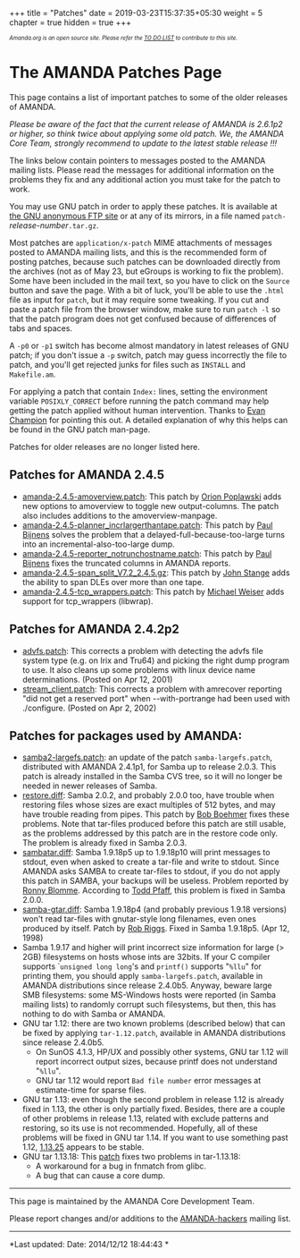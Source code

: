 +++
title = "Patches"
date = 2019-03-23T15:37:35+05:30
weight = 5
chapter = true
hidden = true
+++

*<sub><sub>Amanda.org is an open source site. Please refer the [TO DO LIST](/to_do) to contribute to this site.</sub></sub>*

The AMANDA Patches Page
=======================

This page contains a list of important patches to some of the older
releases of AMANDA.

*Please be aware of the fact that the current release of AMANDA is
2.6.1p2 or higher, so think twice about applying some old patch. We, the
AMANDA Core Team, strongly recommend to update to the latest stable
release !!!*

The links below contain pointers to messages posted to the AMANDA
mailing lists. Please read the messages for additional information on
the problems they fix and any additional action you must take for the
patch to work.

You may use GNU patch in order to apply these patches. It is available
at [the GNU anonymous FTP site](ftp://ftp.gnu.org/pub/gnu) or at any of
its mirrors, in a file named `patch-`*release-number*`.tar.gz`.

Most patches are `application/x-patch` MIME attachments of messages
posted to AMANDA mailing lists, and this is the recommended form of
posting patches, because such patches can be downloaded directly from
the archives (not as of May 23, but eGroups is working to fix the
problem). Some have been included in the mail text, so you have to click
on the `Source` button and save the page. With a bit of luck, you'll be
able to use the `.html` file as input for `patch`, but it may require
some tweaking. If you cut and paste a patch file from the browser
window, make sure to run `patch -l` so that the patch program does not
get confused because of differences of tabs and spaces.

A `-p0` or `-p1` switch has become almost mandatory in latest releases
of GNU patch; if you don't issue a `-p` switch, patch may guess
incorrectly the file to patch, and you'll get rejected junks for files
such as `INSTALL` and `Makefile.am`.

For applying a patch that contain `Index:` lines, setting the
environment variable `POSIXLY_CORRECT` before running the patch command
may help getting the patch applied without human intervention. Thanks to
[Evan Champion](mailto:<evanc@synapse.net>) for pointing this out. A
detailed explanation of why this helps can be found in the GNU patch
man-page.

Patches for older releases are no longer listed here.

Patches for AMANDA 2.4.5
------------------------

-   [amanda-2.4.5-amoverview.patch](2.4.5/amanda-2.4.5-amoverview.patch):
    This patch by [Orion Poplawski](mailto:<orion@cora.nwra.com) adds
    new options to amoverview to toggle new output-columns. The patch
    also includes additions to the amoverview-manpage.
-   [amanda-2.4.5-planner\_incrlargerthantape.patch](2.4.5/amanda-2.4.5-planner_incrlargerthantape.patch):
    This patch by [Paul Bijnens](mailto:<paul.bijnens@xplanation.com)
    solves the problem that a delayed-full-because-too-large turns into
    an incremental-also-too-large dump.
-   [amanda-2.4.5-reporter\_notrunchostname.patch](2.4.5/amanda-2.4.5-reporter_notrunchostname.patch):
    This patch by [Paul Bijnens](mailto:<paul.bijnens@xplanation.com)
    fixes the truncated columns in AMANDA reports.
-   [amanda-2.4.5-span\_split\_V7.2\_2.4.5.gz](2.4.5/amanda-2.4.5-span_split_V7.2_2.4.5.gz):
    This patch by [John Stange](mailto:<building@cs.umd.edu) adds the
    ability to span DLEs over more than one tape.
-   [amanda-2.4.5-tcp\_wrappers.patch](2.4.5/amanda-2.4.5-tcp_wrappers.patch):
    This patch by [Michael Weiser](mailto:<michael@weiser.dinsnail.net)
    adds support for tcp\_wrappers (libwrap).

Patches for AMANDA 2.4.2p2
--------------------------

-   [advfs.patch](2.4.2p2/advfs.diff): This corrects a problem with
    detecting the advfs file system type (e.g. on Irix and Tru64) and
    picking the right dump program to use. It also cleans up some
    problems with linux device name determinations. (Posted on Apr 12,
    2001)
-   [stream\_client.patch](2.4.2p2/stream_client.diff): This corrects a
    problem with amrecover reporting "did not get a reserved port" when
    --with-portrange had been used with ./configure. (Posted on Apr 2,
    2002)

Patches for packages used by AMANDA:
------------------------------------

-   [samba2-largefs.patch](http://www.egroups.com/group/amanda-hackers/1101.html?):
    an update of the patch `samba-largefs.patch`, distributed with
    AMANDA 2.4.1p1, for Samba up to release 2.0.3. This patch is already
    installed in the Samba CVS tree, so it will no longer be needed in
    newer releases of Samba.
-   [restore.diff](http://www.egroups.com/group/amanda-users/11432.html?):
    Samba 2.0.2, and probably 2.0.0 too, have trouble when restoring
    files whose sizes are exact multiples of 512 bytes, and may have
    trouble reading from pipes. This patch by [Bob
    Boehmer](mailto:boehmer@worldnet.att.net) fixes these problems. Note
    that tar-files produced before this patch are still usable, as the
    problems addressed by this patch are in the restore code only. The
    problem is already fixed in Samba 2.0.3.
-   [sambatar.diff](http://www.egroups.com/group/amanda-users/mg2115354892.html?):
    Samba 1.9.18p5 up to 1.9.18p10 will print messages to stdout, even
    when asked to create a tar-file and write to stdout. Since AMANDA
    asks SAMBA to create tar-files to stdout, if you do not apply this
    patch in SAMBA, your backups will be useless. Problem reported by
    [Ronny Blomme](mailto:<Ronny.Blomme@elis.rug.ac.be>). According to
    [Todd Pfaff](mailto:pfaff@McMaster.CA), this problem is fixed in
    Samba 2.0.0.
-   [samba-gtar.diff](ftp://ftp.AMANDA.org/pub/amanda/maillist-archives/amanda-users/www/users/Apr-Jun.1998/msg00208.html):
    Samba 1.9.18p4 (and probably previous 1.9.18 versions) won't read
    tar-files with gnutar-style long filenames, even ones produced by
    itself. Patch by [Rob Riggs](mailto:<rob@devilsthumb.com>). Fixed in
    Samba 1.9.18p5. (Apr 12, 1998)
-   Samba 1.9.17 and higher will print incorrect size information for
    large (\> 2GB) filesystems on hosts whose ints are 32bits. If your C
    compiler supports \``unsigned long long`'s and `printf()` supports
    "`%llu`" for printing them, you should apply `samba-largefs.patch`,
    available in AMANDA distributions since release 2.4.0b5. Anyway,
    beware large SMB filesystems: some MS-Windows hosts were reported
    (in Samba mailing lists) to randomly corrupt such filesystems, but
    then, this has nothing to do with Samba or AMANDA.
-   GNU tar 1.12: there are two known problems (described below) that
    can be fixed by applying `tar-1.12.patch`, available in AMANDA
    distributions since release 2.4.0b5.
    -   On SunOS 4.1.3, HP/UX and possibly other systems, GNU tar 1.12
        will report incorrect output sizes, because printf does not
        understand "`%llu`".
    -   GNU tar 1.12 would report `Bad file number` error messages at
        estimate-time for sparse files.
-   GNU tar 1.13: even though the second problem in release 1.12 is
    already fixed in 1.13, the other is only partially fixed. Besides,
    there are a couple of other problems in release 1.13, related with
    exclude patterns and restoring, so its use is not recommended.
    Hopefully, all of these problems will be fixed in GNU tar 1.14. If
    you want to use something past 1.12,
    [1.13.25](ftp://alpha.gnu.org/pub/gnu/tar/tar-1.13.25.tar.gz)
    appears to be stable.
-   GNU tar 1.13.18: This [patch](tar-1.13.18.diff) fixes two problems
    in tar-1.13.18:
    -   A workaround for a bug in fnmatch from glibc.
    -   A bug that can cause a core dump.

* * * * *

This page is maintained by the AMANDA Core Development Team.

Please report changes and/or additions to the
[AMANDA-hackers](mailto:<AMANDA-hackers@AMANDA.org>) mailing list.

* * * * *

*Last updated: Date: 2014/12/12 18:44:43 *
